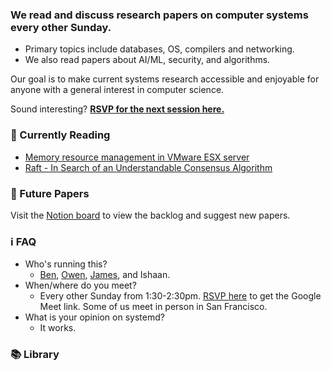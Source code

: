 ### **We read and discuss research papers on computer systems every other Sunday.**

 - Primary topics include databases, OS, compilers and networking.
 - We also read papers about AI/ML, security, and algorithms.

Our goal is to make current systems research accessible and enjoyable for anyone with a general interest in computer science.

Sound interesting? [**RSVP for the next session here.**](https://lu.ma/calendar/cal-iRO3oIDMdgOoGEE)

### 👀 Currently Reading
 - [Memory resource management in VMware ESX server](https://dl.acm.org/doi/10.1145/844128.844146)
 - [Raft - In Search of an Understandable Consensus Algorithm](https://raft.github.io/raft.pdf)

### 📆 Future Papers
Visit the [Notion board](https://handsomely-notify-e9a.notion.site/Research-Papers-1fce23290ed841bba16c125c33d5bdec) to view the backlog and suggest new papers.

### ℹ️ FAQ
 - Who's running this?
    - [Ben](https://bencuan.me), [Owen](https://oagoebel.github.io/), [James](https://jamesweng.com/), and Ishaan.  
 - When/where do you meet?
    - Every other Sunday from 1:30-2:30pm. [RSVP here](https://lu.ma/calendar/cal-iRO3oIDMdgOoGEE) to get the Google Meet link. Some of us meet in person in San Francisco.
 - What is your opinion on systemd?
    - It works.

### 📚 Library
